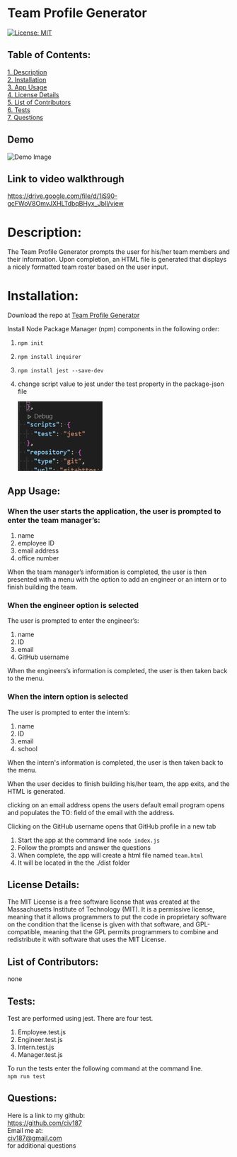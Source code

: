 # Team Profile Generator  
[![License: MIT](https://img.shields.io/badge/License-MIT-yellow.svg)](https://opensource.org/licenses/MIT)  
 ## Table of Contents:  
[1. Description](#Description)  
[2. Installation](#Installation)  
[3. App Usage](#App-Usage)  
[4. License Details](#License-Details)  
[5. List of Contributors](#List-of-Contributors)  
[6. Tests](#Tests)  
[7. Questions](#Questions)  
## Demo  

![Demo Image](images/tg-Demo.gif)

## Link to video walkthrough

https://drive.google.com/file/d/1iS90-gcFWoV8OmvJXHLTdbqBHyx_JbIl/view

# Description:
The Team Profile Generator prompts the user for his/her team members and their information.  Upon completion, an HTML file is generated that displays a nicely formatted team roster based on the user input.  

# Installation:
Download the repo at [Team Profile Generator](https://github.com/civ187/Team-Profile-Generator)

Install Node Package Manager (npm) components in the following order:  
1. `npm init`
2. `npm install inquirer`
3. `npm install jest --save-dev`
4. change script value to jest under the test property in the package-json file  

    ![json Image](images/json_image.png)

## App Usage:

### __When the user starts the application, the user is prompted to enter the team manager’s:__
1. name  
2. employee ID  
3. email address  
4. office number  

When the team manager’s information is completed, the user is then presented with a menu with the option to add an engineer or an intern or to finish building the team.

### __When the engineer option is selected__
The user is prompted to enter the engineer’s:
1. name  
2. ID  
3. email  
4. GitHub username

When the engineers’s information is completed, the user is then taken back to the menu.

### __When the intern option is selected__
The user is prompted to enter the intern’s:  
1. name  
2. ID  
3. email  
4. school

When the intern's information is completed, the user is then taken back to the menu.

When the user decides to finish building his/her team, the app exits, and the HTML is generated.

clicking on an email address opens the users default email program opens and populates the TO: field of the email with the address.  

Clicking on the GitHub username opens that GitHub profile in a new tab
1. Start the app at the command line  `node index.js`  
2. Follow the prompts and answer the questions  
3. When complete, the app will create a html file named `team.html`  
4. It will be located in the the ./dist  folder

## License Details: 
 The MIT License is a free software license that was created at the Massachusetts Institute of Technology (MIT). It is a permissive license, meaning that it allows programmers to put the code in proprietary software on the condition that the license is given with that software, and GPL-compatible, meaning that the GPL permits programmers to combine and redistribute it with software that uses the MIT License.  
    
## List of Contributors:
none

## Tests:
Test are performed using jest. There are four test.
1. Employee.test.js
2. Engineer.test.js
3. Intern.test.js
4. Manager.test.js

To run the tests enter the following command at the command line.  
`npm run test`

## Questions:
 Here is a link to my github:  
https://github.com/civ187  
 Email me at:  
civ187@gmail.com  
for additional questions
